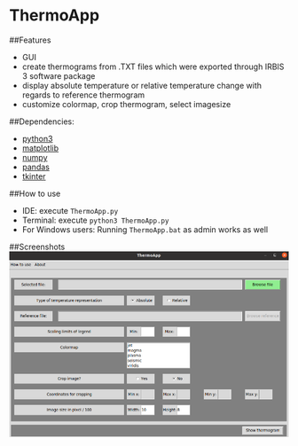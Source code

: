 # ThermoApp

##Features
* GUI
* create thermograms from .TXT files which were exported through IRBIS 3 software package
* display absolute temperature or relative temperature change with regards to reference thermogram
* customize colormap, crop thermogram, select imagesize 

##Dependencies: 
* [python3](http://python.org)
* [matplotlib](http://matplotlib.org)
* [numpy](https://numpy.org/)
* [pandas](https://pandas.pydata.org/)
* [tkinter](https://docs.python.org/3/library/tkinter.html)

##How to use
* IDE: 
execute ```ThermoApp.py```
* Terminal:
execute ```python3 ThermoApp.py```
* For Windows users: Running ```ThermoApp.bat``` as admin works as well

##Screenshots
![Graph](doc/gui.png)
